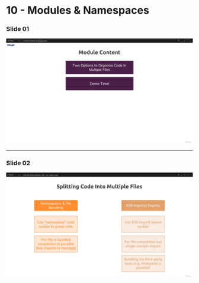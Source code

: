 # 10 - Modules & Namespaces

### Slide 01

![01](./Screenshot_01.png)

***

### Slide 02

![02](./Screenshot_02.png)
